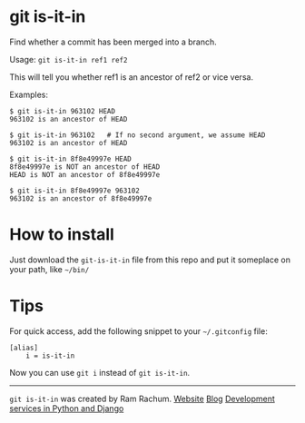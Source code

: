 # git is-it-in #

Find whether a commit has been merged into a branch.

Usage: `git is-it-in ref1 ref2`

This will tell you whether ref1 is an ancestor of ref2 or vice versa.        

Examples:

    $ git is-it-in 963102 HEAD
    963102 is an ancestor of HEAD

    $ git is-it-in 963102   # If no second argument, we assume HEAD
    963102 is an ancestor of HEAD

    $ git is-it-in 8f8e49997e HEAD
    8f8e49997e is NOT an ancestor of HEAD
    HEAD is NOT an ancestor of 8f8e49997e

    $ git is-it-in 8f8e49997e 963102
    963102 is an ancestor of 8f8e49997e
           



# How to install #

Just download the `git-is-it-in` file from this repo and put it someplace on your path, like `~/bin/`

# Tips #

For quick access, add the following snippet to your `~/.gitconfig` file:

    [alias]
        i = is-it-in
        
Now you can use `git i` instead of `git is-it-in`.

------------

`git is-it-in` was created by Ram Rachum. [Website](https://ram.rachum.com/) [Blog](http://blog.ram.rachum.com/) [Development services in Python and Django](https://chipmunkdev.com)